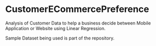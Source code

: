 # CustomerECommercePreference
Analysis of Customer Data to help a business decide between Mobile Application or Website using Linear Regression.

Sample Dataset being used is part of the repository.

